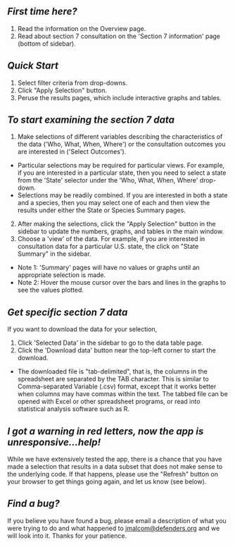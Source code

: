 ## _First time here?_

1. Read the information on the Overview page.
2. Read about section 7 consultation on the 'Section 7 information' page (bottom of sidebar).

## _Quick Start_ 

1. Select filter criteria from drop-downs.
2. Click "Apply Selection" button.
3. Peruse the results pages, which include interactive graphs and tables.

## _To start examining the section 7 data_

1. Make selections of different variables describing the characteristics of the data ('Who, What, When, Where') or the consultation outcomes you are interested in ('Select Outcomes').
  + Particular selections may be required for particular views. For example, if you are interested in a particular state, then you need to select a state from the 'State' selector under the 'Who, What, When, Where' drop-down.
  + Selections may be readily combined. If you are interested in both a state and a species, then you may select one of each and then view the results under either the State or Species Summary pages.
2. After making the selections, click the "Apply Selection" button in the sidebar to update the numbers, graphs, and tables in the main window.
3. Choose a 'view' of the data. For example, if you are interested in consultation data for a particular U.S. state, the click on "State Summary" in the sidebar.
  + Note 1: 'Summary' pages will have no values or graphs until an appropriate selection is made.
  + Note 2: Hover the mouse cursor over the bars and lines in the graphs to see the values plotted.

## _Get specific section 7 data_

If you want to download the data for your selection,

1. Click 'Selected Data' in the sidebar to go to the data table page.
2. Click the 'Download data' button near the top-left corner to start the download.
  + The downloaded file is "tab-delimited", that is, the columns in the spreadsheet are separated by the TAB character. This is similar to Comma-separated Variable (.csv) format, except that it works better when columns may have commas within the text. The tabbed file can be opened with Excel or other spreadsheet programs, or read into statistical analysis software such as R.

## _I got a warning in red letters, now the app is unresponsive...help!_

While we have extensively tested the app, there is a chance that you have made a selection that results in a data subset that does not make sense to the underlying code. If that happens, please use the "Refresh" button on your browser to get things going again, and let us know (see below).

## _Find a bug?_

If you believe you have found a bug, please email a description of what you were trying to do and what happened to jmalcom@defenders.org and we will look into it. Thanks for your patience.
